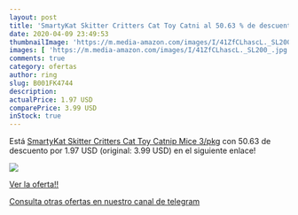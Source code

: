```yaml
---
layout: post
title: 'SmartyKat Skitter Critters Cat Toy Catni al 50.63 % de descuento'
date: 2020-04-09 23:49:53
thumbnailImage: 'https://m.media-amazon.com/images/I/41ZfCLhascL._SL200_.jpg'
images: [ 'https://m.media-amazon.com/images/I/41ZfCLhascL._SL200_.jpg' ]
comments: true
category: ofertas
author: ring
slug: B001FK4744
description:
actualPrice: 1.97 USD
comparePrice: 3.99 USD
inStock: true
---
```


Está [SmartyKat Skitter Critters Cat Toy Catnip Mice  3/pkg](https://www.amazon.com/dp/B001FK4744/?tag=redken08-20) con 50.63 de descuento por 1.97 USD (original: 3.99 USD) en el siguiente enlace!

[![](https://m.media-amazon.com/images/I/41ZfCLhascL._SL200_.jpg)](https://www.amazon.com/dp/B001FK4744/?tag=redken08-20)

[Ver la oferta!!](https://www.amazon.com/dp/B001FK4744/?tag=redken08-20)

[Consulta otras ofertas en nuestro canal de telegram](https://t.me/s/ofertas25)
